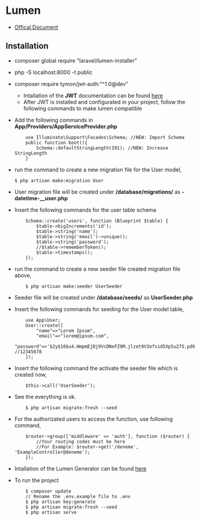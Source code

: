 # Lumen
- [Offical Document](https://lumen.laravel.com/docs/5.8)
## Installation

- composer global require "laravel/lumen-installer"
- php -S localhost:8000 -t public
- composer require tymon/jwt-auth:"^1.0@dev" 
    - Intallation of the **JWT** documentation can be found [here](https://iwader.co.uk/post/tymon-jwt-auth-with-lumen-5-2)
    - After JWT is installed and configurated in your project, follow the following commands to make lumen compatible
- Add the following commands in **App/Providers/AppServiceProvider.php**
    ```
        use Illuminate\Support\Facades\Schema; //NEW: Import Schema
        public function boot(){
            Schema::defaultStringLength(191); //NEW: Increase StringLength
        }
    ```
- run the command to create a new migration file for the User model,
    ```
    $ php artisan make:migration User
    ```
- User migration file will be created under **/database/migrations/** as **-datetime-__user.php**
- Insert the following commands for the user table schema
    ```
        Schema::create('users', function (Blueprint $table) {
            $table->bigIncrements('id');
            $table->string('name');
            $table->string('email')->unique();
            $table->string('password');
            //$table->rememberToken();
            $table->timestamps();
        });
    ```
- run the command to create a new seeder file created migration file above,
    ```
        $ php artisan make:seeder UserSeeder
    ```
- Seeder file will be created under **/database/seeds/** as **UserSeeder.php**
- Insert the following commands for seeding for the User model table,
    ```
        use App\User;
        User::create([
            "name"=>"Lorem Ipsum",
            "email"=>"lorem@ipsum.com",
            "password"=>'$2y$10$u4.HmpmEjDj9VcDNeFZ9M.jlzet9V3ofsid5Xp5u275.pd6.L5qKO' //12345678
        ]);
    ```
- Insert the following command the activate the seeder file which is created now,
    ```
        $this->call('UserSeeder');
    ```
- See the everything is ok.
    ```
        $ php artisan migrate:fresh --seed
    ```
- For the authorizated users to access the function, use following command,
    ```
        $router->group(['middleware' => 'auth'], function ($router) {
            //Your routing codes must be here
            //For Example: $router->get('/deneme', 'ExampleController@deneme');
        });
    ```
- Intallation of the Lumen Generator can be found [here](https://github.com/flipboxstudio/lumen-generator)

- To run the project
    ```
        $ composer update
        // Rename the .env.example file to .env
        $ php artisan key:generate 
        $ php artisan migrate:fresh --seed
        $ php artisan serve
    ```
